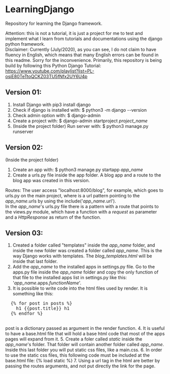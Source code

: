 # LearningDjango
Repository for learning the Django framework.

Attention: this is not a tutorial, it is just a project for me to test and implement what I learn from tutorials and documentations using the django python framework. <br>
Disclaimer: Currently (July/2020), as you can see, I do not claim to have fluency in English, which means that many English errors can be found in this readme. Sorry for the inconvenience.
Primarily, this repository is being build by following this Python Django Tutorial: https://www.youtube.com/playlist?list=PL-osiE80TeTtoQCKZ03TU5fNfx2UY6U4p

## Version 01:
 1. Install Django with pip3 install django
 2. Check if django is installed with: $ python3 -m django --version
 3. Check admin option with: $ django-admin
 3. Create a project with: $ django-admin startproject _project_name_
 4. (Inside the project folder) Run server with: $ python3 manage.py runserver

## Version 02:
 (Inside the project folder)
 1. Create an app with: $ python3 manage.py startapp _app_name_
 2. Create a urls.py file inside the app folder.
 A blog app and a route to the blog app was created in this version.

 Routes:
  The user access "localhost:8000/blog", for example, which goes to urls.py on the main project, where is a url pattern pointing to the _app_name_.urls by using the include('_app_name_.url'). <br> In the _app_name_'s urls.py file there is a pattern with a route that points to the views.py module, which have a function with a _request_ as parameter and a _HttpResponse_ as return of the function.

## Version 03:
  1. Created a folder called "templates" inside the _app_name_ folder, and inside the new folder was created a folder called _app_name_. This is the way Django works with templates. The _blog_templates.html_ will be inside that last folder.
  2. Add the _app_name_ to the installed apps in settings.py file. Go to the apps.py file inside the _app_name_ folder and copy the only function of that file to the installed apps list in settings.py like this: '_app_name_.apps._functionName_'.
  3. It is possible to write code into the html files used by render. It is something like this:<br>
  <pre>
  {% for post in posts %}
    h1 {{post.title}} h1
  {% endfor %}
  </pre>
  post is a dictionary passed as argument in the render function.
  4. It is useful to have a base.html file that will hold a base html code that most of the apps pages will expand from it.
  5. Create a foler called _static_ inside the _app_name_'s folder. That folder will contain another folder called _app_name_. Inside this last folder you will put static css files, like a main.css.
  6. In order to use the static css files, this following code must be included at the base.html file: {% load static %}
  7. Using a url tag in the html are better by passing the routes arguments, and not put directly the link for the page.
